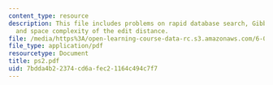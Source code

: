 ```yaml
---
content_type: resource
description: This file includes problems on rapid database search, Gibbs sampling,
  and space complexity of the edit distance.
file: /media/https%3A/open-learning-course-data-rc.s3.amazonaws.com/6-096-algorithms-for-computational-biology-spring-2005/7bdda4b22374cd6afec21164c494c7f7_ps2.pdf
file_type: application/pdf
resourcetype: Document
title: ps2.pdf
uid: 7bdda4b2-2374-cd6a-fec2-1164c494c7f7
---
```

